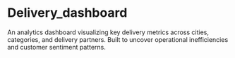 # Delivery_dashboard
An analytics dashboard visualizing key delivery metrics across cities, categories, and delivery partners. Built to uncover operational inefficiencies and customer sentiment patterns.
